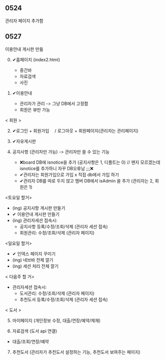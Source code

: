 ## 0524
관리자 페이지 추가함

## 0527
이용안내 게시판 만듦

0. ✔홈페이지 (index2.html) 
	- 중간바
	- 자료검색
	- 사진

1. ✔이용안내 
	- 관리자가 관리 -> 그냥 DB에서 고정함
	- 회원은 뷰만 가능

< 회원 >

2. ✔로그인 + 회원가입　  / 로그아웃 + 회원페이지(관리자는 관리페이지)

3. ✔자유게시판

4. 공지사항 (관리자만 가능)   -> 관리자만 쓸 수 있는 기능 
	- ❌board DB에 isnotice을 추가 (공지사항은 1, 디폴트는 0)   // 왠지 모르겠는데 isnotice를 추가하니 자꾸 DB오류남 ;;;❌
	- ✔관리자는 회원가입으로 가입 x 직접 db에서 가입 하기 
	- ✔관리자 DB를 따로 두지 않고 멤버 DB에서 isAdmin 을 추가 (관리자는 2, 회원은 1) 


<토요일 할거>
- (ing) 공지사항 게시판 만들기
- ✔ 이용안내 게시판 만들기
- (ing) 관리자세션 접속시: 
	- 공지사항 등록/수정/조회/삭제 (관리자 세션 접속)
	- 회원관리: 수정/조회/삭제 (관리자 페이지)


<일요일 할거>
- ✔ 인덱스 페이지 꾸미기
- (ing) 네브바 전체 깔기
- (ing) 세션 처리 전체 깔기


< 다음주 할 거>
- 관리자세션 접속시:
	- 도서관리: 수정/조회/삭제 (관리자 페이지)
	- 추천도서 등록/수정/조회/삭제 (관리자 세션 접속)

< 도서 > 

5. 마이페이지 (개인정보 수정, 대출/연장/예약/제재)

6. 자료검색 (도서 api 연결)
- 대출/조회/연장/예약

7. 추천도서 (관리자가 추천도서 설정하는 기능, 추천도서 보여주는 페이지)

